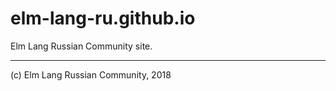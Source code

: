 # elm-lang-ru.github.io

Elm Lang Russian Community site.

---

(c) Elm Lang Russian Community, 2018
